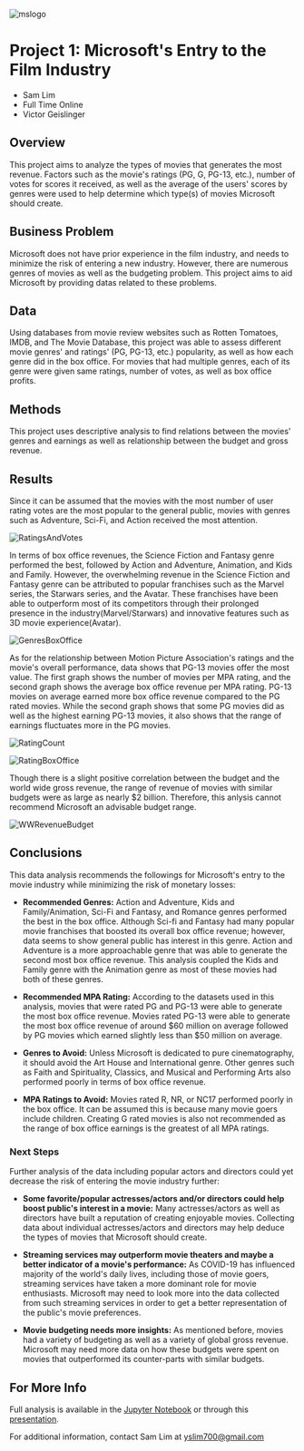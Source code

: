 ![mslogo](images/mslogo.jpg)
# Project 1: Microsoft's Entry to the Film Industry


* Sam Lim
* Full Time Online
* Victor Geislinger

## Overview

This project aims to analyze the types of movies that generates the most revenue. Factors such as the movie's ratings (PG, G, PG-13, etc.), number of votes for scores it received, as well as the average of the users' scores by genres were used to help determine which type(s) of movies Microsoft should create.  

## Business Problem

Microsoft does not have prior experience in the film industry, and needs to minimize the risk of entering a new industry. However, there are numerous genres of movies as well as the budgeting problem. This project aims to aid Microsoft by providing datas related to these problems.

## Data

Using databases from movie review websites such as Rotten Tomatoes, IMDB, and The Movie Database, this project was able to assess different movie genres' and ratings' (PG, PG-13, etc.) popularity, as well as how each genre did in the box office. For movies that had multiple genres, each of its genre were given same ratings, number of votes, as well as box office profits. 

## Methods

This project uses descriptive analysis to find relations between the movies' genres and earnings as well as relationship between the budget and gross revenue.

## Results

Since it can be assumed that the movies with the most number of user rating votes are the most popular to the general public, movies with genres such as Adventure, Sci-Fi, and Action received the most attention.

![RatingsAndVotes](images/avg_rating_and_avg_votes.JPG)

In terms of box office revenues, the Science Fiction and Fantasy genre performed the best, followed by Action and Adventure, Animation, and Kids and Family. However, the overwhelming revenue in the Science Fiction and Fantasy genre can be attributed to popular franchises such as the Marvel series, the Starwars series, and the Avatar. These franchises have been able to outperform most of its competitors through their prolonged presence in the industry(Marvel/Starwars) and innovative features such as 3D movie experience(Avatar). 

![GenresBoxOffice](images/genres_and_box_office_rev.JPG)

As for the relationship between Motion Picture Association's ratings and the movie's overall performance, data shows that PG-13 movies offer the most value. The first graph shows the number of movies per MPA rating, and the second graph shows the average box office revenue per MPA rating. PG-13 movies on average earned more box office revenue compared to the PG rated movies. While the second graph shows that some PG movies did as well as the highest earning PG-13 movies, it also shows that the range of earnings fluctuates more in the PG movies. 

![RatingCount](images/number_of_movies_per_rating.JPG)

![RatingBoxOffice](images/mpa_rating_box_office.JPG)

Though there is a slight positive correlation between the budget and the world wide gross revenue, the range of revenue of movies with similar budgets were as large as nearly $2 billion. Therefore, this anlysis cannot recommend Microsoft an advisable budget range.

![WWRevenueBudget](images/budget_to_gross_large.JPG)

## Conclusions

This data analysis recommends the followings for Microsoft's entry to the movie industry while minimizing the risk of monetary losses:

 - **Recommended Genres:** Action and Adventure, Kids and Family/Animation, Sci-Fi and Fantasy, and Romance genres performed the best in the box office. Although Sci-fi and Fantasy had many popular movie franchises that boosted its overall box office revenue; however, data seems to show general public has interest in this genre. Action and Adventure is a more approachable genre that was able to generate the second most box office revenue. This analysis coupled the Kids and Family genre with the Animation genre as most of these movies had both of these genres.
 
 - **Recommended MPA Rating:** According to the datasets used in this analysis, movies that were rated PG and PG-13 were able to generate the most box office revenue. Movies rated PG-13 were able to generate the most box office revenue of around $60 million on average followed by PG movies which earned slightly less than $50 million on average.
 
 - **Genres to Avoid:** Unless Microsoft is dedicated to pure cinematography, it should avoid the Art House and International genre. Other genres such as Faith and Spirituality, Classics, and Musical and Performing Arts also performed poorly in terms of box office revenue.
 
 - **MPA Ratings to Avoid:** Movies rated R, NR, or NC17 performed poorly in the box office. It can be assumed this is because many movie goers include children. Creating G rated movies is also not recommended as the range of box office earnings is the greatest of all MPA ratings. 
 
### Next Steps

Further analysis of the data including popular actors and directors could yet decrease the risk of entering the movie industry further:

 - **Some favorite/popular actresses/actors and/or directors could help boost public's interest in a movie:** Many actresses/actors as well as directors have built a reputation of creating enjoyable movies. Collecting data about individual actresses/actors and directors may help deduce the types of movies that Microsoft should create.

 - **Streaming services may outperform movie theaters and maybe a better indicator of a movie's performance:** As COVID-19 has influenced majority of the world's daily lives, including those of movie goers, streaming services have taken a more dominant role for movie enthusiasts. Microsoft may need to look more into the data collected from such streaming services in order to get a better representation of the public's movie preferences.
 
 - **Movie budgeting needs more insights:** As mentioned before, movies had a variety of budgeting as well as a variety of global gross revenue. Microsoft may need more data on how these budgets were spent on movies that outperformed its counter-parts with similar budgets.
 
 ## For More Info
 
 Full analysis is available in the [Jupyter Notebook](Microsoft_Popular_Movie_Genres_Analysis.ipynb) or through this [presentation](DS_Project_1_Sam_Lim.pdf).
 
 For additional information, contact Sam Lim at yslim700@gmail.com